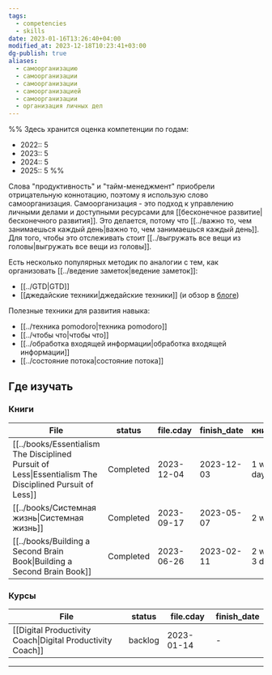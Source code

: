 ```yaml
---
tags:
  - competencies
  - skills
date: 2023-01-16T13:26:40+04:00
modified_at: 2023-12-18T10:23:41+03:00
dg-publish: true
aliases:
  - самоорганизацию
  - самоорганизации
  - самоорганизации
  - самоорганизацией
  - самоорганизации
  - организация личных дел
---
```


%%
Здесь хранится оценка компетенции по годам:
- 2022:: 5
- 2023:: 5
- 2024:: 5
- 2025:: 5
%%

Слова "продуктивность" и "тайм-менеджмент" приобрели отрицательную коннотацию, поэтому я использую слово самоорганизация. Самоорганизация - это подход к управлению личными делами и доступными ресурсами для [[бесконечное развитие|бесконечного развития]]. Это делается, потому что [[../важно то, чем занимаешься каждый день|важно то, чем занимаешься каждый день]]. Для того, чтобы это отслеживать стоит [[../выгружать все вещи из головы|выгружать все вещи из головы]].

Есть несколько популярных методик по аналогии с тем, как организовать [[../ведение заметок|ведение заметок]]:
- [[../GTD|GTD]]
- [[джедайские техники|джедайские техники]] (и обзор в [блоге](https://vanadium23.me/jedi-book-experiments/))

Полезные техники для развития навыка:
- [[../техника pomodoro|техника pomodoro]]
- [[../чтобы что|чтобы что]]
- [[../обработка входящей информации|обработка входящей информации]]
- [[../состояние потока|состояние потока]]

## Где изучать

### Книги

| File                                                                                                            | status    | file.cday  | finish_date | книгодни        |
| --------------------------------------------------------------------------------------------------------------- | --------- | ---------- | ----------- | --------------- |
| [[../books/Essentialism The Disciplined Pursuit of Less\|Essentialism The Disciplined Pursuit of Less]] | Completed | 2023-12-04 | 2023-12-03  | 1 week, 2 days  |
| [[../books/Системная жизнь\|Системная жизнь]]                                                           | Completed | 2023-09-17 | 2023-05-07  | 2 weeks         |
| [[../books/Building a Second Brain Book\|Building a Second Brain Book]]                                 | Completed | 2023-06-26 | 2023-02-11  | 2 weeks, 3 days |


### Курсы

| File                                                                         | status  | file.cday  | finish_date |
| ---------------------------------------------------------------------------- | ------- | ---------- | ----------- |
| [[Digital Productivity Coach\|Digital Productivity Coach]] | backlog | 2023-01-14 | \-          |



---
